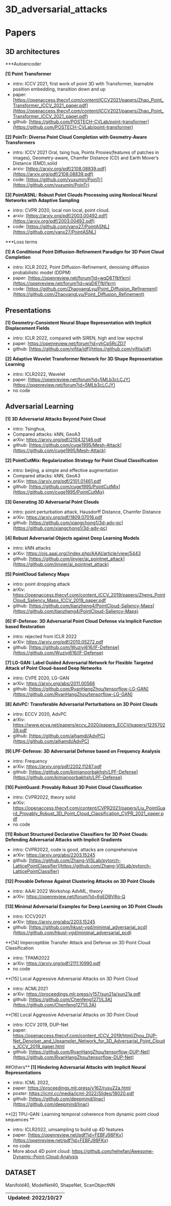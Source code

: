 # 3D_adversarial_attacks

# Papers
## 3D architectures
***Autoencoder
 
**[1] Point Transformer**
- intro: ICCV 2021, first work of point 3D with Transformer, learnable position embedding, transition down and up
- paper: [https://openaccess.thecvf.com/content/ICCV2021/papers/Zhao_Point_Transformer_ICCV_2021_paper.pdf](https://openaccess.thecvf.com/content/ICCV2021/papers/Zhao_Point_Transformer_ICCV_2021_paper.pdf)
- github: [https://github.com/POSTECH-CVLab/point-transformer](https://github.com/POSTECH-CVLab/point-transformer)

**[2] PoinTr: Diverse Point Cloud Completion with Geometry-Aware Transformers**
- intro: ICCV 2021 Oral, tsing hua, Points Proxies(features of patches in images), Geometry-aware, Chamfer Distance (CD) and Earth
Mover’s Distance (EMD),solid
- arxiv: [https://arxiv.org/pdf/2108.08839.pdf](https://arxiv.org/pdf/2108.08839.pdf)
- code: [https://github.com/yuxumin/PoinTr](https://github.com/yuxumin/PoinTr)

**[3] PointASNL: Robust Point Clouds Processing using Nonlocal Neural Networks with Adaptive Sampling**
- intro: CVPR 2020, local non local, point cloud.
- arxiv: [https://arxiv.org/pdf/2003.00492.pdf](https://arxiv.org/pdf/2003.00492.pdf)
- code: [https://github.com/yanx27/PointASNL](https://github.com/yanx27/PointASNL)

***Loss terms

**[1] A Conditional Point Diffusion-Refinement Paradigm for 3D Point Cloud Completion**
- intro: ICLR 2022, Point Diffusion-Refinement, denoising diffusion probabilistic model (DDPM)
- paper: [https://openreview.net/forum?id=wqD6TfbYkrn](https://openreview.net/forum?id=wqD6TfbYkrn)
- code: [https://github.com/ZhaoyangLyu/Point_Diffusion_Refinement](https://github.com/ZhaoyangLyu/Point_Diffusion_Refinement)

## Presentations

**[1] Geometry-Consistent Neural Shape Representation with Implicit Displacement Fields**
- intro: ICLR 2022, compared with SIREN, high and low sepctral
- paper: https://openreview.net/forum?id=yhCp5RcZD7
- github: [https://github.com/yifita/idf](https://github.com/yifita/idf)

**[2] Adaptive Wavelet Transformer Network for 3D Shape Representation Learning**
- intro: ICLR2022, Wavelet
- paper: [https://openreview.net/forum?id=5MLb3cLCJY](https://openreview.net/forum?id=5MLb3cLCJY)
- no code



## Adversarial Learning
**[1] 3D Adversarial Attacks Beyond Point Cloud**
- intro: Tsinghua, 
- Compared attacks: kNN, GeoA3
- arXiv: https://arxiv.org/pdf/2104.12146.pdf
- github: [https://github.com/cuge1995/Mesh-Attack](https://github.com/cuge1995/Mesh-Attack)

**[2] PointCutMix: Regularization Strategy for Point Cloud Classification**
- intro: beijing,  a simple and effective augmentation 
- Compared attacks: kNN, GeoA3
- arXiv: https://arxiv.org/pdf/2101.01461.pdf
- github: [https://github.com/cuge1995/PointCutMix](https://github.com/cuge1995/PointCutMix)

**[3] Generating 3D Adversarial Point Clouds**
- intro: point perturbation attack, Hausdorff Distance, Chamfer Distance
- arXiv: https://arxiv.org/pdf/1809.07016.pdf
- github: [https://github.com/xiangchong1/3d-adv-pc](https://github.com/xiangchong1/3d-adv-pc)

**[4] Robust Adversarial Objects against Deep Learning Models**
- intro: kNN attacks
- arXiv: https://ojs.aaai.org//index.php/AAAI/article/view/5443
- github: [https://github.com/jinyier/ai_pointnet_attack](https://github.com/jinyier/ai_pointnet_attack)

**[5] PointCloud Saliency Maps**
- intro: point dropping attack
- arXiv: https://openaccess.thecvf.com/content_ICCV_2019/papers/Zheng_PointCloud_Saliency_Maps_ICCV_2019_paper.pdf
- github: [https://github.com/tianzheng4/PointCloud-Saliency-Maps](https://github.com/tianzheng4/PointCloud-Saliency-Maps)

**[6] IF-Defense: 3D Adversarial Point Cloud Defense via Implicit Function based Restoration**
- intro: rejected from ICLR 2022
- arXiv: https://arxiv.org/pdf/2010.05272.pdf
- github: [https://github.com/Wuziyi616/IF-Defense](https://github.com/Wuziyi616/IF-Defense)

**[7] LG-GAN: Label Guided Adversarial Network for Flexible Targeted Attack of Point Cloud-based Deep Networks**
- intro: CVPE 2020, LG-GAN
- arXiv: https://arxiv.org/abs/2011.00566
- github: [https://github.com/RyanHangZhou/tensorflow-LG-GAN](https://github.com/RyanHangZhou/tensorflow-LG-GAN)

**[8] AdvPC: Transferable Adversarial Perturbations on 3D Point Clouds**
- intro: ECCV 2020, AdvPC
- arXiv: https://www.ecva.net/papers/eccv_2020/papers_ECCV/papers/123570239.pdf
- github: [https://github.com/ajhamdi/AdvPC](https://github.com/ajhamdi/AdvPC)

**[9] LPF-Defense: 3D Adversarial Defense based on Frequency Analysis**
- intro: Frequency
- arXiv: https://arxiv.org/pdf/2202.11287.pdf
- github: [https://github.com/kimianoorbakhsh/LPF-Defense](https://github.com/kimianoorbakhsh/LPF-Defense)

**[10] PointGuard: Provably Robust 3D Point Cloud Classification**
- intro: CVPR2022, theory solid
- arXiv: https://openaccess.thecvf.com/content/CVPR2021/papers/Liu_PointGuard_Provably_Robust_3D_Point_Cloud_Classification_CVPR_2021_paper.pdf
- no code

**[11] Robust Structured Declarative Classifiers for 3D Point Clouds: Defending Adversarial Attacks with Implicit Gradients**
- intro: CVPR2022, code is good, attacks are comprehensive
- arXiv: https://arxiv.org/abs/2203.15245
- github: [https://github.com/Zhang-VISLab/pytorch-LatticePointClassifier](https://github.com/Zhang-VISLab/pytorch-LatticePointClassifier)

**[12] Provable Defense Against Clustering Attacks on 3D Point Clouds**
- intro:  AAAI 2022 Workshop AdvML, theory
- arXiv: https://openreview.net/forum?id=6gEDBV8g-Q

**[13] Minimal Adversarial Examples for Deep Learning on 3D Point Clouds**
- intro: ICCV2021
- arXiv: https://arxiv.org/abs/2203.15245
- github: [https://github.com/hkust-vgd/minimal_adversarial_pcd](https://github.com/hkust-vgd/minimal_adversarial_pcd)


**[14] Imperceptible Transfer Attack and Defense on 3D Point Cloud Classification
- intro: TPAMI2022
- arXiv: https://arxiv.org/pdf/2111.10990.pdf
- no code

**[15] Local Aggressive Adversarial Attacks on 3D Point Cloud
- intro: ACML2021
- arXiv: https://proceedings.mlr.press/v157/sun21a/sun21a.pdf
- github: [https://github.com/Chenfeng1271/L3A](https://github.com/Chenfeng1271/L3A)

**[16] Local Aggressive Adversarial Attacks on 3D Point Cloud
- intro: ICCV 2019, DUP-Net
- paper: https://openaccess.thecvf.com/content_ICCV_2019/html/Zhou_DUP-Net_Denoiser_and_Upsampler_Network_for_3D_Adversarial_Point_Clouds_ICCV_2019_paper.html
- github: [https://github.com/RyanHangZhou/tensorflow-DUP-Net](https://github.com/RyanHangZhou/tensorflow-DUP-Net)




##Others**
**[1] Hindering Adversarial Attacks with Implicit Neural Representations**
- intro: ICML 2022, 
- paper: https://proceedings.mlr.press/v162/rusu22a.html
- poster: https://icml.cc/media/icml-2022/Slides/18020.pdf
- github: [https://github.com/deepmind/linac](https://github.com/deepmind/linac)


**[2] TPU-GAN: Learning temporal coherence from dynamic point cloud sequences **
- intro: ICLR2022, umsampling to build up 4D features
- paper: [https://openreview.net/pdf?id=FEBFJ98FKx](https://openreview.net/pdf?id=FEBFJ98FKx)
- no code
- More about 4D point cloud: https://github.com/hehefan/Awesome-Dynamic-Point-Cloud-Analysis



## DATASET
 Manifold40, ModelNet40, ShapeNet, ScanObjectNN


| Updated: 2022/10/27|
| :---------: |


